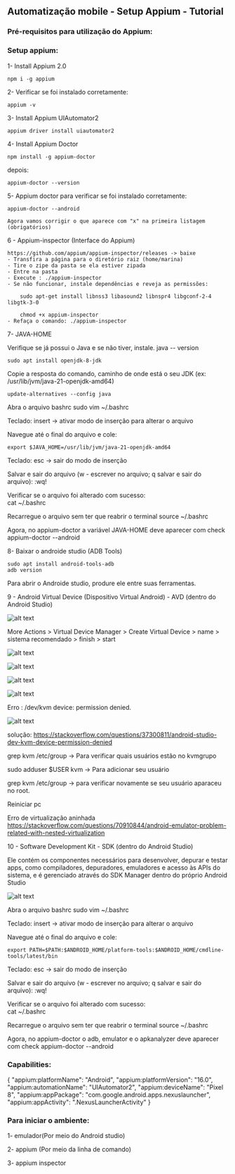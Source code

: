 ## Automatização mobile - Setup Appium - Tutorial

### Pré-requisitos para utilização do Appium:


### Setup appium:

1- Install Appium 2.0

    npm i -g appium

2- Verificar se foi instalado corretamente:

    appium -v

3- Install Appium UIAutomator2

    appium driver install uiautomator2

4- Install Appium Doctor

    npm install -g appium-doctor

depois:

    appium-doctor --version

5- Appium doctor para verificar se foi instalado corretamente:

    appium-doctor --android

    Agora vamos corrigir o que aparece com "x" na primeira listagem (obrigatórios)


6 - Appium-inspector (Interface do Appium)

    https://github.com/appium/appium-inspector/releases -> baixe
    - Transfira a página para o diretório raiz (home/marina)
    - Tire o zipe da pasta se ela estiver zipada
    - Entre na pasta
    - Execute : ./appium-inspector
    - Se não funcionar, instale dependências e reveja as permissões:

        sudo apt-get install libnss3 libasound2 libnspr4 libgconf-2-4 libgtk-3-0

        chmod +x appium-inspector
    - Refaça o comando: ./appium-inspector


7- JAVA-HOME

Verifique se já possui o Java e se não tiver, instale. 
    java -- version

    sudo apt install openjdk-8-jdk

Copie a resposta do comando, caminho de onde está o seu JDK (ex: /usr/lib/jvm/java-21-openjdk-amd64)

    update-alternatives --config java 

Abra o arquivo bashrc
    sudo vim ~/.bashrc

Teclado: insert -> ativar modo de inserção para alterar o arquivo

Navegue até o final do arquivo e cole: 

    export $JAVA_HOME=/usr/lib/jvm/java-21-openjdk-amd64

Teclado: esc -> sair do modo de inserção

Salvar e sair do arquivo (w - escrever no arquivo; q salvar e sair do arquivo):
    :wq! 

Verificar se o arquivo foi alterado com sucesso:    
    cat ~/.bashrc

Recarregue o arquivo sem ter que reabrir o terminal 
    source ~/.bashrc  

Agora, no appium-doctor a variável JAVA-HOME deve aparecer com check
    appium-doctor --android

8- Baixar o androide studio (ADB Tools)
 
    sudo apt install android-tools-adb
    adb version

Para abrir o Androide studio, produre ele entre suas ferramentas.

9 - Android Virtual Device (Dispositivo Virtual Android) - AVD (dentro do Android Studio)

![alt text](image-5.png)


More Actions > Virtual Device Manager > Create Virtual Device > name > sistema recomendado > finish > start 

![alt text](image-1.png)

![alt text](image-2.png)

![alt text](image-3.png)

![alt text](image-4.png)



Erro : /dev/kvm device: permission denied.

![alt text](image.png)

solução: https://stackoverflow.com/questions/37300811/android-studio-dev-kvm-device-permission-denied  

grep kvm /etc/group -> Para verificar quais usuários estão no kvmgrupo

sudo adduser $USER kvm -> Para adicionar seu usuário

grep kvm /etc/group -> para verificar novamente se seu usuário aparaceu no root. 

Reiniciar pc

Erro de virtualização aninhada 
https://stackoverflow.com/questions/70910844/android-emulator-problem-related-with-nested-virtualization 



10 - Software Development Kit - SDK (dentro do Android Studio)

Ele contém os componentes necessários para desenvolver, depurar e testar apps, como compiladores, depuradores, emuladores e acesso às APIs do sistema, e é gerenciado através do SDK Manager dentro do próprio Android Studio

![alt text](image-6.png)

Abra o arquivo bashrc
    sudo vim ~/.bashrc

Teclado: insert -> ativar modo de inserção para alterar o arquivo

Navegue até o final do arquivo e cole: 

    export PATH=$PATH:$ANDROID_HOME/platform-tools:$ANDROID_HOME/cmdline-tools/latest/bin

Teclado: esc -> sair do modo de inserção

Salvar e sair do arquivo (w - escrever no arquivo; q salvar e sair do arquivo):
    :wq! 

Verificar se o arquivo foi alterado com sucesso:    
    cat ~/.bashrc

Recarregue o arquivo sem ter que reabrir o terminal 
    source ~/.bashrc  

Agora, no appium-doctor o adb, emulator e o apkanalyzer deve aparecer com check
    appium-doctor --android





### Capabilities:


{
  "appium:platformName": "Android",
  "appium:platformVersion": "16.0",
  "appium:automationName": "UIAutomator2",
  "appium:deviceName": "Pixel 8",
  "appium:appPackage": "com.google.android.apps.nexuslauncher",
  "appium:appActivity": ".NexusLauncherActivity"
}



### Para iniciar o ambiente:

1- emulador(Por meio do Android studio)

2- appium (Por meio da linha de comando)

3- appium inspector


